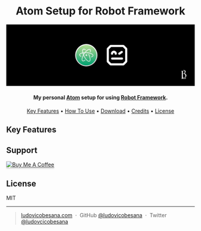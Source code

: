<div align="center">

# Atom Setup for Robot Framework

  <img src="images/atom-robotframework.png" alt="robotframework"></a>

</div>
</h1>

<h4 align="center">My personal <a href="https://atom.io/" target="_blank">Atom</a> setup for using <a href="http://robotframework.org/" target="_blank">Robot Framework</a>.</h4>

</p>

<p align="center">
  <a href="#key-features">Key Features</a> •
  <a href="#how-to-use">How To Use</a> •
  <a href="#download">Download</a> •
  <a href="#credits">Credits</a> •
  <a href="#license">License</a>
</p>

## Key Features




## Support

<a href="https://www.buymeacoffee.com/ludovicobesana" target="_blank"><img src="https://www.buymeacoffee.com/assets/img/custom_images/yellow_img.png" alt="Buy Me A Coffee" style="height: 41px !important;width: 174px !important;box-shadow: 0px 3px 2px 0px rgba(190, 190, 190, 0.5) !important;-webkit-box-shadow: 0px 3px 2px 0px rgba(190, 190, 190, 0.5) !important;" ></a>


<!-- ## You may also like...

- [Text](https://github.com/text) - Text -->

## License

MIT

---

> [ludovicobesana.com](https://www.ludovicobesana.com) &nbsp;&middot;&nbsp;
> GitHub [@ludovicobesana](https://github.com/ludovicobesana) &nbsp;&middot;&nbsp;
> Twitter [@ludovcicobesana](https://twitter.com/ludovicobesana)
